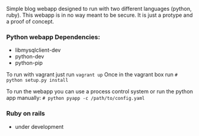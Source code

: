 Simple blog webapp designed to run with two different languages (python, ruby).
This webapp is in no way meant to be secure. It is just a protype and a proof of concept.

<h3>Python webapp Dependencies:</h3>
<ul>
<li>libmysqlclient-dev</li>
<li>python-dev</li>
<li>python-pip</li>
</ul>

To run with vagrant just run `vagrant up`
Once in the vagrant box run `# python setup.py install`

To run the webapp you can use a process control system or run the python app manually:
`# python pyapp -c /path/to/config.yaml`

<h3>Ruby on rails</h3>
<ul>
<li>under development</li>
</ul>

